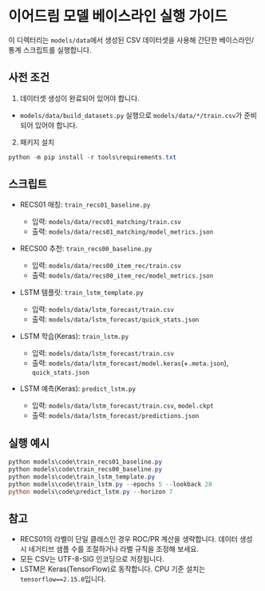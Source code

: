 # 이어드림 모델 베이스라인 실행 가이드

이 디렉터리는 `models/data`에서 생성된 CSV 데이터셋을 사용해 간단한 베이스라인/통계 스크립트를 실행합니다.

## 사전 조건
1) 데이터셋 생성이 완료되어 있어야 합니다.
- `models/data/build_datasets.py` 실행으로 `models/data/*/train.csv`가 준비되어 있어야 합니다.

2) 패키지 설치
```powershell
python -m pip install -r tools\requirements.txt
```

## 스크립트
- RECS01 매칭: `train_recs01_baseline.py`
  - 입력: `models/data/recs01_matching/train.csv`
  - 출력: `models/data/recs01_matching/model_metrics.json`

- RECS00 추천: `train_recs00_baseline.py`
  - 입력: `models/data/recs00_item_rec/train.csv`
  - 출력: `models/data/recs00_item_rec/model_metrics.json`

- LSTM 템플릿: `train_lstm_template.py`
  - 입력: `models/data/lstm_forecast/train.csv`
  - 출력: `models/data/lstm_forecast/quick_stats.json`

- LSTM 학습(Keras): `train_lstm.py`
  - 입력: `models/data/lstm_forecast/train.csv`
  - 출력: `models/data/lstm_forecast/model.keras`(+`.meta.json`), `quick_stats.json`

- LSTM 예측(Keras): `predict_lstm.py`
  - 입력: `models/data/lstm_forecast/train.csv`, `model.ckpt`
  - 출력: `models/data/lstm_forecast/predictions.json`

## 실행 예시
```powershell
python models\code\train_recs01_baseline.py
python models\code\train_recs00_baseline.py
python models\code\train_lstm_template.py
python models\code\train_lstm.py --epochs 5 --lookback 28
python models\code\predict_lstm.py --horizon 7
```

## 참고
- RECS01의 라벨이 단일 클래스인 경우 ROC/PR 계산을 생략합니다. 데이터 생성 시 네거티브 샘플 수를 조절하거나 라벨 규칙을 조정해 보세요.
- 모든 CSV는 UTF-8-SIG 인코딩으로 저장됩니다.
 - LSTM은 Keras(TensorFlow)로 동작합니다. CPU 기준 설치는 `tensorflow==2.15.0`입니다.
